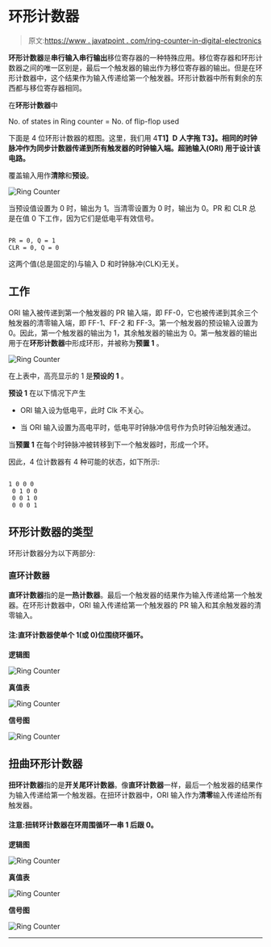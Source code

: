 # 环形计数器

> 原文:[https://www . javatpoint . com/ring-counter-in-digital-electronics](https://www.javatpoint.com/ring-counter-in-digital-electronics)

**环形计数器**是**串行输入串行输出**移位寄存器的一种特殊应用。移位寄存器和环形计数器之间的唯一区别是，最后一个触发器的输出作为移位寄存器的输出。但是在环形计数器中，这个结果作为输入传递给第一个触发器。环形计数器中所有剩余的东西都与移位寄存器相同。

在**环形计数器**中

No. of states in Ring counter = No. of flip-flop used

下面是 4 位环形计数器的框图。这里，我们用 4**T1】D 人字拖 T3】。相同的时钟脉冲作为同步计数器传递到所有触发器的时钟输入端。**超驰输入(ORI)** 用于设计该电路。**

覆盖输入用作**清除**和**预设**。

![Ring Counter](../Images/1c5498bb70ec242e14dab7dd220bb4ee.png)

当预设值设置为 0 时，输出为 1。当清零设置为 0 时，输出为 0。PR 和 CLR 总是在值 0 下工作，因为它们是低电平有效信号。

```

PR = 0, Q = 1
CLR = 0, Q = 0

```

这两个值(总是固定的)与输入 D 和时钟脉冲(CLK)无关。

## 工作

ORI 输入被传递到第一个触发器的 PR 输入端，即 FF-0，它也被传递到其余三个触发器的清零输入端，即 FF-1、FF-2 和 FF-3。第一个触发器的预设输入设置为 0。因此，第一个触发器的输出为 1，其余触发器的输出为 0。第一触发器的输出用于在**环形计数器**中形成环形，并被称为**预置 1** 。

![Ring Counter](../Images/96032764ca2b3ac0ceca77eb865fd850.png)

在上表中，高亮显示的 1 是**预设的 1** 。

**预设 1** 在以下情况下产生

*   ORI 输入设为低电平，此时 Clk 不关心。

*   当 ORI 输入设置为高电平时，低电平时钟脉冲信号作为负时钟沿触发通过。

当**预置 1** 在每个时钟脉冲被转移到下一个触发器时，形成一个环。

因此，4 位计数器有 4 种可能的状态，如下所示:

```

1 0 0 0
 0 1 0 0
 0 0 1 0
 0 0 0 1

```

## 环形计数器的类型

环形计数器分为以下两部分:

### 直环计数器

**直环计数器**指的是**一热计数器**。最后一个触发器的结果作为输入传递给第一个触发器。在环形计数器中，ORI 输入传递给第一个触发器的 PR 输入和其余触发器的清零输入。

#### 注:直环计数器使单个 1(或 0)位围绕环循环。

**逻辑图**

![Ring Counter](../Images/21417be0f7eeb61b40d3d7cd1b182f6a.png)

**真值表**

![Ring Counter](../Images/37ff3e11bbdbd6a63503f9f1bd15e527.png)

**信号图**

![Ring Counter](../Images/2783ddd401e418b0b250e1aebde25cfc.png)

## 扭曲环形计数器

**扭环计数器**指的是**开关尾环计数器**。像**直环计数器**一样，最后一个触发器的结果作为输入传递给第一个触发器。在扭环计数器中，ORI 输入作为**清零**输入传递给所有触发器。

#### 注意:扭转环计数器在环周围循环一串 1 后跟 0。

**逻辑图**

![Ring Counter](../Images/8c65f4dacc48d7ee9d57e2406c92ac6d.png)

**真值表**

![Ring Counter](../Images/a6fd5bb670f6dbeaa14c47752ae07eb1.png)

**信号图**

![Ring Counter](../Images/989051bb65c2838431c1b1e2bd1ecd81.png)

* * *